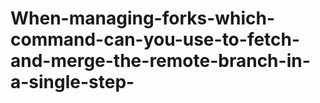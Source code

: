 # When-managing-forks-which-command-can-you-use-to-fetch-and-merge-the-remote-branch-in-a-single-step-